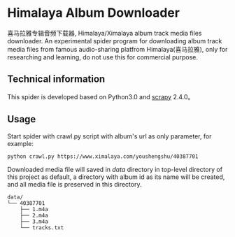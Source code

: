 # Himalaya Album Downloader

喜马拉雅专辑音频下载器, Himalaya/Ximalaya album track media files downloader. 
An experimental spider program for downloading album track media files from famous audio-sharing platfrom Himalaya(喜马拉雅), only for researching and learning, do not use this for commercial purpose.

## Technical information

This spider is developed based on Python3.0 and [scrapy](https://github.com/scrapy/scrapy) 2.4.0。

## Usage

Start spider with crawl.py script with album's url as only parameter, for example:

```shell
python crawl.py https://www.ximalaya.com/youshengshu/40387701
```
Downloaded media file will saved in *data* directory in top-level directory of this project  as default, a directory with album id as its name will be created, and all media file is preserved in this directory. 
```
data/
└── 40387701
    ├── 1.m4a
    ├── 2.m4a
    ├── 3.m4a
    └── tracks.txt
```
